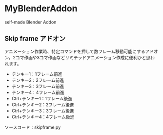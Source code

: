 # MyBlenderAddon
self-made Blender Addon


## Skip frame アドオン
アニメーション作業時、特定コマンドを押して数フレーム移動可能にするアドオン。2コマ作画や3コマ作画などリミテッドアニメーション作成に便利かと思われます。

- テンキー1：1フレーム前進
- テンキー2：2フレーム前進
- テンキー3：3フレーム前進
- テンキー4：4フレーム前進
- Ctrl+テンキー1：1フレーム後進
- Ctrl+テンキー2：2フレーム後進
- Ctrl+テンキー3：3フレーム後進
- Ctrl+テンキー4：4フレーム後進

ソースコード：skipframe.py
